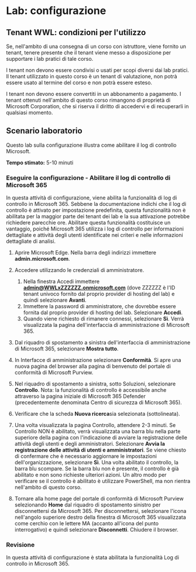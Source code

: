 <!---
---
Lab: Titolo: 'Eseguire la configurazione'
---
--->

# Lab: configurazione

## Tenant WWL: condizioni per l'utilizzo
Se, nell'ambito di una consegna di un corso con istruttore, viene fornito un tenant, tenere presente che il tenant viene messo a disposizione per supportare i lab pratici di tale corso.

I tenant non devono essere condivisi o usati per scopi diversi dai lab pratici. Il tenant utilizzato in questo corso è un tenant di valutazione, non potrà essere usato al termine del corso e non potrà essere esteso.

I tenant non devono essere convertiti in un abbonamento a pagamento. I tenant ottenuti nell'ambito di questo corso rimangono di proprietà di Microsoft Corporation, che si riserva il diritto di accedervi e di recuperarli in qualsiasi momento.

## Scenario laboratorio

Questo lab sulla configurazione illustra come abilitare il log di controllo Microsoft.

**Tempo stimato:** 5-10 minuti

### Eseguire la configurazione - Abilitare il log di controllo di Microsoft 365

In questa attività di configurazione, viene abilita la funzionalità di log di controllo in Microsoft 365.  Sebbene la documentazione indichi che il log di controllo è attivato per impostazione predefinita, questa funzionalità non è abilitata per la maggior parte dei tenant dei lab e la sua attivazione potrebbe richiedere parecchie ore.  Abilitare questa funzionalità costituisce un vantaggio, poiché Microsoft 365 utilizza i log di controllo per informazioni dettagliate e attività degli utenti identificate nei criteri e nelle informazioni dettagliate di analisi.

1. Aprire Microsoft Edge. Nella barra degli indirizzi immettere **admin.microsoft.com**.

1. Accedere utilizzando le credenziali di amministratore.
    1. Nella finestra Accedi immettere **admin@WWLxZZZZZZ.onmicrosoft.com** (dove ZZZZZZ è l'ID tenant univoco fornito dal proprio provider di hosting del lab) e quindi selezionare **Avanti**.
    1. Immettere la password di amministratore, che dovrebbe essere fornita dal proprio provider di hosting del lab. Selezionare **Accedi**.
    1. Quando viene richiesto di rimanere connessi, selezionare **Sì**. Verrà visualizzata la pagina dell'interfaccia di amministrazione di Microsoft 365.

1. Dal riquadro di spostamento a sinistra dell'interfaccia di amministrazione di Microsoft 365, selezionare **Mostra tutto**.

1. In Interfacce di amministrazione selezionare **Conformità**.  Si apre una nuova pagina del browser alla pagina di benvenuto del portale di conformità di Microsoft Purview.  

1. Nel riquadro di spostamento a sinistra, sotto Soluzioni, selezionare **Controllo**.  Nota: la funzionalità di controllo è accessibile anche attraverso la pagina iniziale di Microsoft 365 Defender (precedentemente denominata Centro di sicurezza di Microsoft 365).

1. Verificare che la scheda **Nuova ricerca**sia selezionata (sottolineata).

1. Una volta visualizzata la pagina Controllo, attendere 2-3 minuti.  Se Controllo NON è abilitato, verrà visualizzata una barra blu nella parte superiore della pagina con l'indicazione di avviare la registrazione delle attività degli utenti e degli amministratori.  Selezionare **Avvia la registrazione delle attività di utenti e amministratori**.  Se viene chiesto di confermare che è necessario aggiornare le impostazioni dell'organizzazione, selezionare **Sì**. Una volta abilitato il controllo, la barra blu scompare.  Se la barra blu non è presente, il controllo è già abilitato e non sono richieste ulteriori azioni.  Un altro modo per verificare se il controllo è abilitato è utilizzare PowerShell, ma non rientra nell'ambito di questo corso.

1. Tornare alla home page del portale di conformità di Microsoft Purview selezionando **Home** dal riquadro di spostamento sinistro per disconnettersi da Microsoft 365. Per disconnettersi, selezionare l'icona nell'angolo superiore destro della finestra di Microsoft 365 visualizzata come cerchio con le lettere MA (accanto all'icona del punto interrogativo) e quindi selezionare **Disconnetti**. Chiudere il browser.

### Revisione

In questa attività di configurazione è stata abilitata la funzionalità Log di controllo in Microsoft 365.
